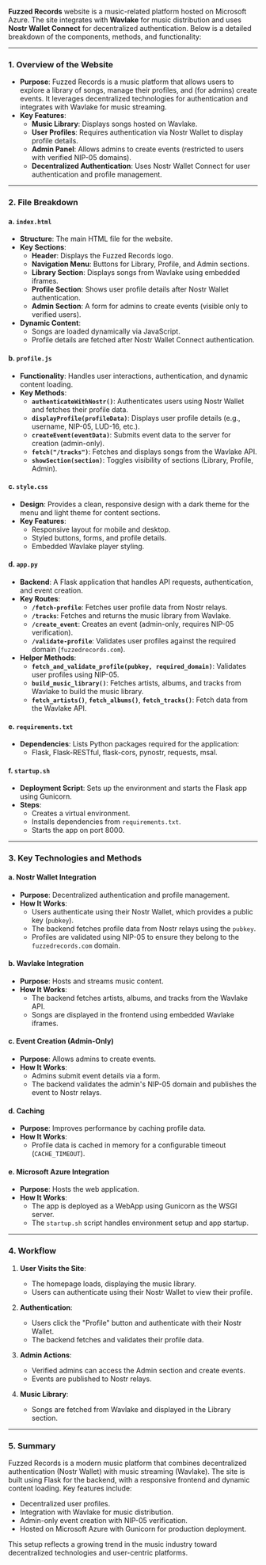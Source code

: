 **Fuzzed Records** website is a music-related platform hosted on Microsoft Azure. The site integrates with **Wavlake** for music distribution and uses **Nostr Wallet Connect** for decentralized authentication. Below is a detailed breakdown of the components, methods, and functionality:

---

### **1. Overview of the Website**
- **Purpose**: Fuzzed Records is a music platform that allows users to explore a library of songs, manage their profiles, and (for admins) create events. It leverages decentralized technologies for authentication and integrates with Wavlake for music streaming.
- **Key Features**:
  - **Music Library**: Displays songs hosted on Wavlake.
  - **User Profiles**: Requires authentication via Nostr Wallet to display profile details.
  - **Admin Panel**: Allows admins to create events (restricted to users with verified NIP-05 domains).
  - **Decentralized Authentication**: Uses Nostr Wallet Connect for user authentication and profile management.

---

### **2. File Breakdown**

#### **a. `index.html`**
- **Structure**: The main HTML file for the website.
- **Key Sections**:
  - **Header**: Displays the Fuzzed Records logo.
  - **Navigation Menu**: Buttons for Library, Profile, and Admin sections.
  - **Library Section**: Displays songs from Wavlake using embedded iframes.
  - **Profile Section**: Shows user profile details after Nostr Wallet authentication.
  - **Admin Section**: A form for admins to create events (visible only to verified users).
- **Dynamic Content**:
  - Songs are loaded dynamically via JavaScript.
  - Profile details are fetched after Nostr Wallet Connect authentication.

#### **b. `profile.js`**
- **Functionality**: Handles user interactions, authentication, and dynamic content loading.
- **Key Methods**:
  - **`authenticateWithNostr()`**: Authenticates users using Nostr Wallet and fetches their profile data.
  - **`displayProfile(profileData)`**: Displays user profile details (e.g., username, NIP-05, LUD-16, etc.).
  - **`createEvent(eventData)`**: Submits event data to the server for creation (admin-only).
  - **`fetch("/tracks")`**: Fetches and displays songs from the Wavlake API.
  - **`showSection(section)`**: Toggles visibility of sections (Library, Profile, Admin).

#### **c. `style.css`**
- **Design**: Provides a clean, responsive design with a dark theme for the menu and light theme for content sections.
- **Key Features**:
  - Responsive layout for mobile and desktop.
  - Styled buttons, forms, and profile details.
  - Embedded Wavlake player styling.

#### **d. `app.py`**
- **Backend**: A Flask application that handles API requests, authentication, and event creation.
- **Key Routes**:
  - **`/fetch-profile`**: Fetches user profile data from Nostr relays.
  - **`/tracks`**: Fetches and returns the music library from Wavlake.
  - **`/create_event`**: Creates an event (admin-only, requires NIP-05 verification).
  - **`/validate-profile`**: Validates user profiles against the required domain (`fuzzedrecords.com`).
- **Helper Methods**:
  - **`fetch_and_validate_profile(pubkey, required_domain)`**: Validates user profiles using NIP-05.
  - **`build_music_library()`**: Fetches artists, albums, and tracks from Wavlake to build the music library.
  - **`fetch_artists()`**, **`fetch_albums()`**, **`fetch_tracks()`**: Fetch data from the Wavlake API.

#### **e. `requirements.txt`**
- **Dependencies**: Lists Python packages required for the application:
  - Flask, Flask-RESTful, flask-cors, pynostr, requests, msal.

#### **f. `startup.sh`**
- **Deployment Script**: Sets up the environment and starts the Flask app using Gunicorn.
- **Steps**:
  - Creates a virtual environment.
  - Installs dependencies from `requirements.txt`.
  - Starts the app on port 8000.

---

### **3. Key Technologies and Methods**

#### **a. Nostr Wallet Integration**
- **Purpose**: Decentralized authentication and profile management.
- **How It Works**:
  - Users authenticate using their Nostr Wallet, which provides a public key (`pubkey`).
  - The backend fetches profile data from Nostr relays using the `pubkey`.
  - Profiles are validated using NIP-05 to ensure they belong to the `fuzzedrecords.com` domain.

#### **b. Wavlake Integration**
- **Purpose**: Hosts and streams music content.
- **How It Works**:
  - The backend fetches artists, albums, and tracks from the Wavlake API.
  - Songs are displayed in the frontend using embedded Wavlake iframes.

#### **c. Event Creation (Admin-Only)**
- **Purpose**: Allows admins to create events.
- **How It Works**:
  - Admins submit event details via a form.
  - The backend validates the admin's NIP-05 domain and publishes the event to Nostr relays.

#### **d. Caching**
- **Purpose**: Improves performance by caching profile data.
- **How It Works**:
  - Profile data is cached in memory for a configurable timeout (`CACHE_TIMEOUT`).

#### **e. Microsoft Azure Integration**
- **Purpose**: Hosts the web application.
- **How It Works**:
  - The app is deployed as a WebApp using Gunicorn as the WSGI server.
  - The `startup.sh` script handles environment setup and app startup.

---

### **4. Workflow**

1. **User Visits the Site**:
   - The homepage loads, displaying the music library.
   - Users can authenticate using their Nostr Wallet to view their profile.

2. **Authentication**:
   - Users click the "Profile" button and authenticate with their Nostr Wallet.
   - The backend fetches and validates their profile data.

3. **Admin Actions**:
   - Verified admins can access the Admin section and create events.
   - Events are published to Nostr relays.

4. **Music Library**:
   - Songs are fetched from Wavlake and displayed in the Library section.

---

### **5. Summary**
Fuzzed Records is a modern music platform that combines decentralized authentication (Nostr Wallet) with music streaming (Wavlake). The site is built using Flask for the backend, with a responsive frontend and dynamic content loading. Key features include:
- Decentralized user profiles.
- Integration with Wavlake for music distribution.
- Admin-only event creation with NIP-05 verification.
- Hosted on Microsoft Azure with Gunicorn for production deployment.

This setup reflects a growing trend in the music industry toward decentralized technologies and user-centric platforms.
